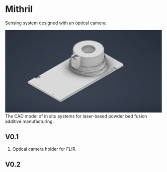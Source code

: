 # Mithril
Sensing system designed with an optical camera.


<img src="media/Optical Camera Only.png" alt="drawing" width="1000"/> <br> 
The CAD model of in situ systems for laser-based powder bed fusion additive manufacturing. 
</p>
<p align="center">
</p>


## V0.1
1. Optical camera holder for FLIR.

## V0.2
